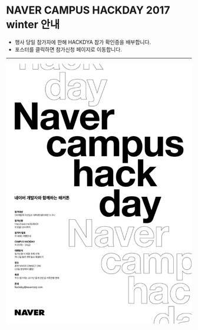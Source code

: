 # NAVER CAMPUS HACKDAY 2017 winter 안내

* 행사 당일 참가자에 한해 HACKDYA 참가 확인증을 배부합니다.
* 포스터를 클릭하면 참가신청 페이지로 이동합니다.

---
<a href="http://naver.me/5ly4kkO1" target="_blank"><img src="/naver-campus-hackday-_online-poster2.jpg"></a>

